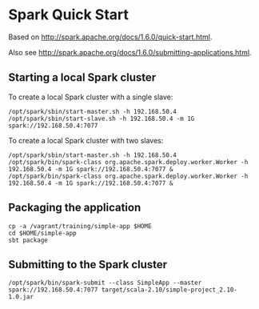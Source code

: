 # Spark Quick Start

Based on <http://spark.apache.org/docs/1.6.0/quick-start.html>.

Also see <http://spark.apache.org/docs/1.6.0/submitting-applications.html>.

## Starting a local Spark cluster

To create a local Spark cluster with a single slave:

```
/opt/spark/sbin/start-master.sh -h 192.168.50.4
/opt/spark/sbin/start-slave.sh -h 192.168.50.4 -m 1G spark://192.168.50.4:7077
```

To create a local Spark cluster with two slaves:

```
/opt/spark/sbin/start-master.sh -h 192.168.50.4
/opt/spark/bin/spark-class org.apache.spark.deploy.worker.Worker -h 192.168.50.4 -m 1G spark://192.168.50.4:7077 &
/opt/spark/bin/spark-class org.apache.spark.deploy.worker.Worker -h 192.168.50.4 -m 1G spark://192.168.50.4:7077 &
```

## Packaging the application

```
cp -a /vagrant/training/simple-app $HOME
cd $HOME/simple-app
sbt package
```

## Submitting to the Spark cluster

```
/opt/spark/bin/spark-submit --class SimpleApp --master spark://192.168.50.4:7077 target/scala-2.10/simple-project_2.10-1.0.jar
```
